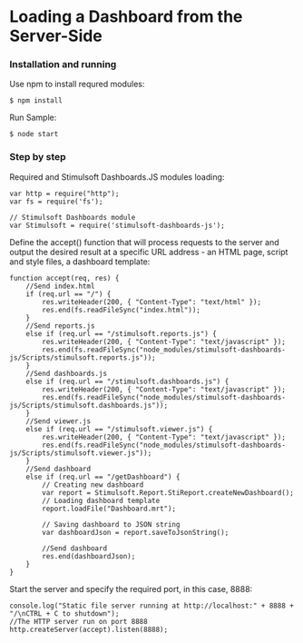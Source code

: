 # Loading a Dashboard from the Server-Side

### Installation and running
Use npm to install requred modules:

    $ npm install
	
Run Sample:

    $ node start

### Step by step
Required and Stimulsoft Dashboards.JS modules loading:

    var http = require("http");
    var fs = require('fs');

    // Stimulsoft Dashboards module
    var Stimulsoft = require('stimulsoft-dashboards-js');

Define the accept() function that will process requests to the server and output the desired result at a specific URL address - an HTML page, script and style files, a dashboard template:

    function accept(req, res) {
	    //Send index.html
	    if (req.url == "/") {
		    res.writeHeader(200, { "Content-Type": "text/html" });
		    res.end(fs.readFileSync("index.html"));
	    }
	    //Send reports.js
	    else if (req.url == "/stimulsoft.reports.js") {
		    res.writeHeader(200, { "Content-Type": "text/javascript" });
		    res.end(fs.readFileSync("node_modules/stimulsoft-dashboards-js/Scripts/stimulsoft.reports.js"));
	    }
	    //Send dashboards.js
	    else if (req.url == "/stimulsoft.dashboards.js") {
		    res.writeHeader(200, { "Content-Type": "text/javascript" });
		    res.end(fs.readFileSync("node_modules/stimulsoft-dashboards-js/Scripts/stimulsoft.dashboards.js"));
	    }
	    //Send viewer.js
	    else if (req.url == "/stimulsoft.viewer.js") {
		    res.writeHeader(200, { "Content-Type": "text/javascript" });
		    res.end(fs.readFileSync("node_modules/stimulsoft-dashboards-js/Scripts/stimulsoft.viewer.js"));
	    }
	    //Send dashboard
	    else if (req.url == "/getDashboard") {
		    // Creating new dashboard
		    var report = Stimulsoft.Report.StiReport.createNewDashboard();
		    // Loading dashboard template
		    report.loadFile("Dashboard.mrt");

		    // Saving dashboard to JSON string
		    var dashboardJson = report.saveToJsonString();

		    //Send dashboard
		    res.end(dashboardJson);
	    }
    }

Start the server and specify the required port, in this case, 8888:

    console.log("Static file server running at http://localhost:" + 8888 + "/\nCTRL + C to shutdown");
    //The HTTP server run on port 8888
    http.createServer(accept).listen(8888);